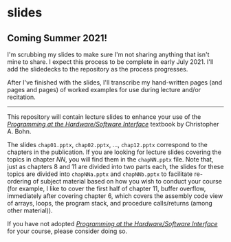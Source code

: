 # slides

## Coming Summer 2021!

I'm scrubbing my slides to make sure I'm not sharing anything that isn't mine
to share. I expect this process to be complete in early July 2021. I'll
add the slidedecks to the repository as the process progresses.

After I've finished with the slides, I'll transcribe my hand-written pages (and
pages and pages) of worked examples for use during lecture and/or recitation.

---

This repository will contain lecture slides to enhance your use of the
[*Programming at the Hardware/Software Interface*](https://www.greatriverlearning.com/product-details/1846)
textbook by Christopher A. Bohn.

The slides `chap01.pptx`, `chap02.pptx`, ..., `chap12.pptx` correspond to the
chapters in the publication. If you are looking for lecture slides covering the
topics in chapter *NN*, you will find them in the `chapNN.pptx` file. Note
that, just as chapters 8 and 11 are divided into two parts each, the slides for
these topics are divided into `chapNNa.pptx` and `chapNNb.pptx` to facilitate
re-ordering of subject material based on how you wish to conduct your course
(for example, I like to cover the first half of chapter 11, buffer overflow,
immediately after covering chapter 6, which covers the assembly code view of
arrays, loops, the program stack, and procedure calls/returns (among other
material)).

If you have not adopted
[*Programming at the Hardware/Software Interface*](https://www.greatriverlearning.com/product-details/1846)
for your course, please consider doing so.
